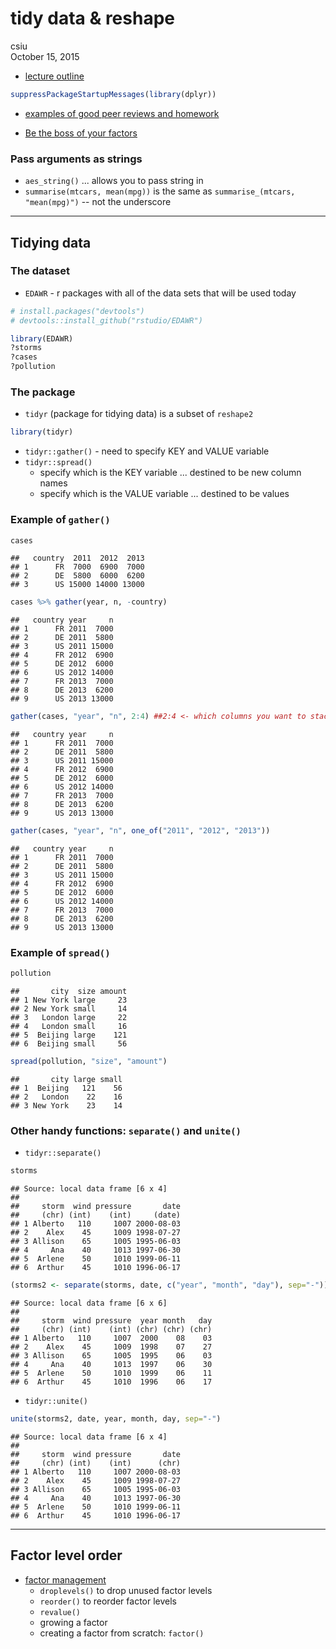 # tidy data & reshape
csiu  
October 15, 2015  

- [lecture outline](http://stat545-ubc.github.io/cm012_tidy-data-factors.html)


```r
suppressPackageStartupMessages(library(dplyr))
```

- [examples of good peer reviews and homework](https://github.com/STAT545-UBC/2015_pvt-to-students-and-staff)

- [Be the boss of your factors](http://stat545-ubc.github.io/block014_factors.html)
### Pass arguments as strings
- `aes_string()` ... allows you to pass string in
- `summarise(mtcars, mean(mpg))` is the same as `summarise_(mtcars, "mean(mpg)")` -- not the underscore

--- 

## Tidying data
### The dataset
- `EDAWR` - r packages with all of the data sets that will be used today

```r
# install.packages("devtools")
# devtools::install_github("rstudio/EDAWR")

library(EDAWR)
?storms
?cases
?pollution
```

### The package
- `tidyr` (package for tidying data) is a subset of `reshape2`


```r
library(tidyr)
```

- `tidyr::gather()` - need to specify KEY and VALUE variable
- `tidyr::spread()` 
    - specify which is the KEY variable ... destined to be new column names 
    - specify which is the VALUE variable ... destined to be values

### Example of `gather()`

```r
cases
```

```
##   country  2011  2012  2013
## 1      FR  7000  6900  7000
## 2      DE  5800  6000  6200
## 3      US 15000 14000 13000
```

```r
cases %>% gather(year, n, -country)
```

```
##   country year     n
## 1      FR 2011  7000
## 2      DE 2011  5800
## 3      US 2011 15000
## 4      FR 2012  6900
## 5      DE 2012  6000
## 6      US 2012 14000
## 7      FR 2013  7000
## 8      DE 2013  6200
## 9      US 2013 13000
```

```r
gather(cases, "year", "n", 2:4) ##2:4 <- which columns you want to stack up
```

```
##   country year     n
## 1      FR 2011  7000
## 2      DE 2011  5800
## 3      US 2011 15000
## 4      FR 2012  6900
## 5      DE 2012  6000
## 6      US 2012 14000
## 7      FR 2013  7000
## 8      DE 2013  6200
## 9      US 2013 13000
```

```r
gather(cases, "year", "n", one_of("2011", "2012", "2013"))
```

```
##   country year     n
## 1      FR 2011  7000
## 2      DE 2011  5800
## 3      US 2011 15000
## 4      FR 2012  6900
## 5      DE 2012  6000
## 6      US 2012 14000
## 7      FR 2013  7000
## 8      DE 2013  6200
## 9      US 2013 13000
```

### Example of `spread()`

```r
pollution
```

```
##       city  size amount
## 1 New York large     23
## 2 New York small     14
## 3   London large     22
## 4   London small     16
## 5  Beijing large    121
## 6  Beijing small     56
```

```r
spread(pollution, "size", "amount")
```

```
##       city large small
## 1  Beijing   121    56
## 2   London    22    16
## 3 New York    23    14
```

### Other handy functions: `separate()` and `unite()`
- `tidyr::separate()`

```r
storms
```

```
## Source: local data frame [6 x 4]
## 
##     storm  wind pressure       date
##     (chr) (int)    (int)     (date)
## 1 Alberto   110     1007 2000-08-03
## 2    Alex    45     1009 1998-07-27
## 3 Allison    65     1005 1995-06-03
## 4     Ana    40     1013 1997-06-30
## 5  Arlene    50     1010 1999-06-11
## 6  Arthur    45     1010 1996-06-17
```

```r
(storms2 <- separate(storms, date, c("year", "month", "day"), sep="-"))
```

```
## Source: local data frame [6 x 6]
## 
##     storm  wind pressure  year month   day
##     (chr) (int)    (int) (chr) (chr) (chr)
## 1 Alberto   110     1007  2000    08    03
## 2    Alex    45     1009  1998    07    27
## 3 Allison    65     1005  1995    06    03
## 4     Ana    40     1013  1997    06    30
## 5  Arlene    50     1010  1999    06    11
## 6  Arthur    45     1010  1996    06    17
```

- `tidyr::unite()`

```r
unite(storms2, date, year, month, day, sep="-")
```

```
## Source: local data frame [6 x 4]
## 
##     storm  wind pressure       date
##     (chr) (int)    (int)      (chr)
## 1 Alberto   110     1007 2000-08-03
## 2    Alex    45     1009 1998-07-27
## 3 Allison    65     1005 1995-06-03
## 4     Ana    40     1013 1997-06-30
## 5  Arlene    50     1010 1999-06-11
## 6  Arthur    45     1010 1996-06-17
```

----
## Factor level order 
- [factor management](http://stat545-ubc.github.io/block014_factors.html)
    - `droplevels()` to drop unused factor levels
    - `reorder()` to reorder factor levels
    - `revalue()`
    - growing a factor
    - creating a factor from scratch: `factor()`
